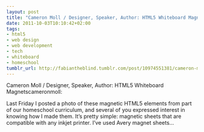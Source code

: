 ```yaml
---
layout: post
title: "Cameron Moll / Designer, Speaker, Author: HTML5 Whiteboard Magnets"
date: 2011-10-03T10:10:42+02:00
tags:
- html5
- web design
- web development
- tech
- whiteboard
- homeschool
tumblr_url: http://fabiantheblind.tumblr.com/post/10974551381/cameron-moll-designer-speaker-author-html5
---
```

Cameron Moll / Designer, Speaker, Author: HTML5 Whiteboard Magnetscameronmoll:


 Last Friday I posted a photo of these magnetic HTML5 elements from part of our homeschool curriculum, and several of you expressed interest in knowing how I made them. It’s pretty simple: magnetic sheets that are compatible with any inkjet printer. I’ve used Avery magnet sheets…
